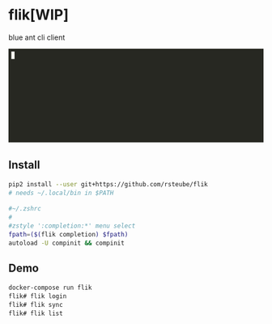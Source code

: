 # flik[WIP]

blue ant cli client

![demo](demo.gif)

## Install

```sh
pip2 install --user git+https://github.com/rsteube/flik
# needs ~/.local/bin in $PATH
```

```sh
#~/.zshrc
#
#zstyle ':completion:*' menu select
fpath=($(flik completion) $fpath)
autoload -U compinit && compinit
```

## Demo

```sh
docker-compose run flik
flik# flik login
flik# flik sync
flik# flik list
```
